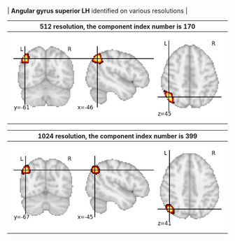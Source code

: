 


| **Angular gyrus superior LH** identified on various resolutions |

| 512 resolution, the component index number is 170|  
|:---:|  
| ![Component 512](../512/final/170.jpg "From component 512: Angular gyrus superior LH") |

| 1024 resolution, the component index number is 399|  
|:---:|  
| ![Component 1024](../1024/final/399.jpg "From component 1024: Angular gyrus superior LH") |